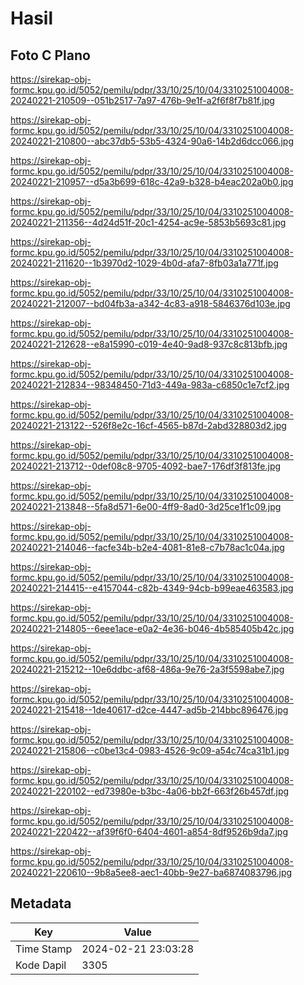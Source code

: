 # Hasil

## Foto C Plano

https://sirekap-obj-formc.kpu.go.id/5052/pemilu/pdpr/33/10/25/10/04/3310251004008-20240221-210509--051b2517-7a97-476b-9e1f-a2f6f8f7b81f.jpg

https://sirekap-obj-formc.kpu.go.id/5052/pemilu/pdpr/33/10/25/10/04/3310251004008-20240221-210800--abc37db5-53b5-4324-90a6-14b2d6dcc066.jpg

https://sirekap-obj-formc.kpu.go.id/5052/pemilu/pdpr/33/10/25/10/04/3310251004008-20240221-210957--d5a3b699-618c-42a9-b328-b4eac202a0b0.jpg

https://sirekap-obj-formc.kpu.go.id/5052/pemilu/pdpr/33/10/25/10/04/3310251004008-20240221-211356--4d24d51f-20c1-4254-ac9e-5853b5693c81.jpg

https://sirekap-obj-formc.kpu.go.id/5052/pemilu/pdpr/33/10/25/10/04/3310251004008-20240221-211620--1b3970d2-1029-4b0d-afa7-8fb03a1a771f.jpg

https://sirekap-obj-formc.kpu.go.id/5052/pemilu/pdpr/33/10/25/10/04/3310251004008-20240221-212007--bd04fb3a-a342-4c83-a918-5846376d103e.jpg

https://sirekap-obj-formc.kpu.go.id/5052/pemilu/pdpr/33/10/25/10/04/3310251004008-20240221-212628--e8a15990-c019-4e40-9ad8-937c8c813bfb.jpg

https://sirekap-obj-formc.kpu.go.id/5052/pemilu/pdpr/33/10/25/10/04/3310251004008-20240221-212834--98348450-71d3-449a-983a-c6850c1e7cf2.jpg

https://sirekap-obj-formc.kpu.go.id/5052/pemilu/pdpr/33/10/25/10/04/3310251004008-20240221-213122--526f8e2c-16cf-4565-b87d-2abd328803d2.jpg

https://sirekap-obj-formc.kpu.go.id/5052/pemilu/pdpr/33/10/25/10/04/3310251004008-20240221-213712--0def08c8-9705-4092-bae7-176df3f813fe.jpg

https://sirekap-obj-formc.kpu.go.id/5052/pemilu/pdpr/33/10/25/10/04/3310251004008-20240221-213848--5fa8d571-6e00-4ff9-8ad0-3d25ce1f1c09.jpg

https://sirekap-obj-formc.kpu.go.id/5052/pemilu/pdpr/33/10/25/10/04/3310251004008-20240221-214046--facfe34b-b2e4-4081-81e8-c7b78ac1c04a.jpg

https://sirekap-obj-formc.kpu.go.id/5052/pemilu/pdpr/33/10/25/10/04/3310251004008-20240221-214415--e4157044-c82b-4349-94cb-b99eae463583.jpg

https://sirekap-obj-formc.kpu.go.id/5052/pemilu/pdpr/33/10/25/10/04/3310251004008-20240221-214805--6eee1ace-e0a2-4e36-b046-4b585405b42c.jpg

https://sirekap-obj-formc.kpu.go.id/5052/pemilu/pdpr/33/10/25/10/04/3310251004008-20240221-215212--10e6ddbc-af68-486a-9e76-2a3f5598abe7.jpg

https://sirekap-obj-formc.kpu.go.id/5052/pemilu/pdpr/33/10/25/10/04/3310251004008-20240221-215418--1de40617-d2ce-4447-ad5b-214bbc896476.jpg

https://sirekap-obj-formc.kpu.go.id/5052/pemilu/pdpr/33/10/25/10/04/3310251004008-20240221-215806--c0be13c4-0983-4526-9c09-a54c74ca31b1.jpg

https://sirekap-obj-formc.kpu.go.id/5052/pemilu/pdpr/33/10/25/10/04/3310251004008-20240221-220102--ed73980e-b3bc-4a06-bb2f-663f26b457df.jpg

https://sirekap-obj-formc.kpu.go.id/5052/pemilu/pdpr/33/10/25/10/04/3310251004008-20240221-220422--af39f6f0-6404-4601-a854-8df9526b9da7.jpg

https://sirekap-obj-formc.kpu.go.id/5052/pemilu/pdpr/33/10/25/10/04/3310251004008-20240221-220610--9b8a5ee8-aec1-40bb-9e27-ba6874083796.jpg


## Metadata

| Key        | Value               |
| ---------- | ------------------- |
| Time Stamp | 2024-02-21 23:03:28 |
| Kode Dapil | 3305                |



